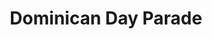 ---
pid: pt141
title: Dominican Day Parade
location_transcription: BF Parkway
coordinates: "[-75.173106635165, 39.95975297953]"
zipcode: '19122'
gen_neighborhood: North Philadelphia
neighborhood: Yorktown,Old Kensington,Jinogi
outside_phl: 
age: '40'
age_range: 40-49
instagram: 
image_file_name: pt_141.jpg
proposal_transcription: Would be nice if you can put a flag of Dom. Republic in it's
  Independence Day Thats is in 27th of February (1844). Here my advise from now. great
  job. I wish you the best! _... See you soon...
topic: 
topic_summary: 
type: 
keywords_other: 
credit: Juan Sanchez
image_labels: 
twitter: 
facebook: 
permalink: "/monuments/pt141/"
layout: item-page
---